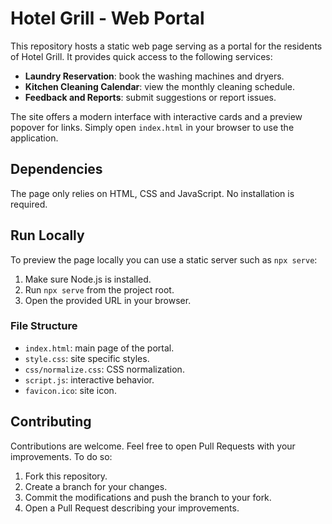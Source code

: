 # Hotel Grill - Web Portal

This repository hosts a static web page serving as a portal for the residents of Hotel Grill. It provides quick access to the following services:

- **Laundry Reservation**: book the washing machines and dryers.
- **Kitchen Cleaning Calendar**: view the monthly cleaning schedule.
- **Feedback and Reports**: submit suggestions or report issues.

The site offers a modern interface with interactive cards and a preview popover for links. Simply open `index.html` in your browser to use the application.

## Dependencies

The page only relies on HTML, CSS and JavaScript. No installation is required.

## Run Locally

To preview the page locally you can use a static server such as `npx serve`:

1. Make sure Node.js is installed.
2. Run `npx serve` from the project root.
3. Open the provided URL in your browser.

### File Structure

- `index.html`: main page of the portal.
- `style.css`: site specific styles.
- `css/normalize.css`: CSS normalization.
- `script.js`: interactive behavior.
- `favicon.ico`: site icon.

## Contributing

Contributions are welcome. Feel free to open Pull Requests with your improvements. To do so:

1. Fork this repository.
2. Create a branch for your changes.
3. Commit the modifications and push the branch to your fork.
4. Open a Pull Request describing your improvements.

